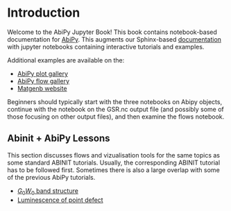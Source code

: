 # Introduction

Welcome to the AbiPy Jupyter Book!
This book contains notebook-based documentation for [AbiPy](https://github.com/abinit/abipy).
This augments our Sphinx-based [documentation](http://abinit.github.io/abipy>) with jupyter notebooks 
containing interactive tutorials and examples.

Additional examples are available on the:

* [AbiPy plot gallery](http://abinit.github.io/abipy/gallery/index.html)
* [AbiPy flow gallery](http://abinit.github.io/abipy/flow_gallery/index.html)
* [Matgenb website](https://matgenb.materialsvirtuallab.org)

Beginners should typically start with the three notebooks on Abipy objects,
continue with the notebook on the GSR.nc output file (and possibly some of those focusing on other output files),
and then examine the flows notebook.


## Abinit + AbiPy Lessons

This section discusses flows and vizualisation tools for the same topics 
as some standard ABINIT tutorials.
Usually, the corresponding ABINIT tutorial has to be followed first. 
Sometimes there is also a large overlap with some of the previous AbiPy tutorials.

* [$G_0W_0$ band structure](g0w0/lesson_g0w0)
* [Luminescence of point defect](lumi/lesson_lumi)


